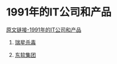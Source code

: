 # 1991年的IT公司和产品

[原文链接-1991年的IT公司和产品](https://www.it-this-year.com/2020/01/22/84)

1. [瑞星杀毒](https://www.it-this-year.com/2020/04/28/330)

2. [东软集团](https://www.it-this-year.com/2020/04/28/330)